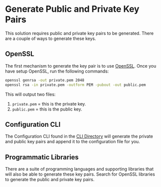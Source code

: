 # Generate Public and Private Key Pairs

This solution requires public and private key pairs to be generated.
There are a couple of ways to generate these keys.

## OpenSSL

The first mechanism to generate the key pair is to use [OpenSSL](https://www.openssl.org/). Once you have setup OpenSSL, run the following commands:

```sh
openssl genrsa -out private.pem 2048
openssl rsa -in private.pem -outform PEM -pubout -out public.pem
```

This will output two files:
1. `private.pem` = this is the private key.
2. `public.pem` = this is the public key.

## Configuration CLI

The Configuration CLI found in the [CLI Directory](../cli/) will generate the private and public key pairs and append it to the configuration file for you.

## Programmatic Libraries

There are a suite of programming languages and supporting libraries that will also be able to generate these key pairs. Search for OpenSSL libraries to generate the public and private key pairs.
